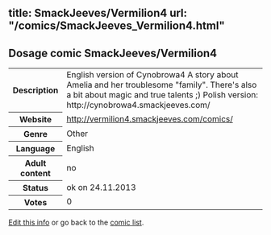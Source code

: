 title: SmackJeeves/Vermilion4
url: "/comics/SmackJeeves_Vermilion4.html"
---
Dosage comic SmackJeeves/Vermilion4
-----------------------------------------

<p id="msg"></p>
<script type="text/javascript">
if (window.location.search === '?edit_info_mail=sent_ok') {
  var elem = document.getElementById("msg");
  elem.innerHTML = 'Edited information sucessfully sent for review, which is usually done daily. Thanks!';
  elem.className = 'ok';
}
</script>
<table class="comicinfo">
<tr>
<th>Description</th><td>English version of Cynobrowa4 A story about Amelia and her troublesome &quot;family&quot;. There's also a bit about magic and true talents ;) Polish version: http://cynobrowa4.smackjeeves.com/</td>
</tr>
<tr>
<th>Website</th><td><a href="http://vermilion4.smackjeeves.com/comics/">http://vermilion4.smackjeeves.com/comics/</a></td>
</tr>
<tr>
<th>Genre</th><td>Other</td>
</tr>
<tr>
<th>Language</th><td>English</td>
</tr>
<tr>
<th>Adult content</th><td>no</td>
</tr>
<tr>
<th>Status</th><td>ok on 24.11.2013</td>
</tr>
<tr>
<th>Votes</th><td>0</td>
</tr>
</table>

[Edit this info](SmackJeeves_Vermilion4_edit.html) or go back to the [comic list](../comic-index.html).
